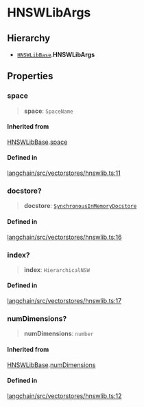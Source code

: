 HNSWLibArgs
===========

Hierarchy[](#hierarchy "Direct link to Hierarchy")
---------------------------------------------------

*   [`HNSWLibBase`](/docs/api/vectorstores_hnswlib/interfaces/HNSWLibBase).**HNSWLibArgs**

Properties[](#properties "Direct link to Properties")
------------------------------------------------------

### space[](#space "Direct link to space")

> **space**: `SpaceName`

#### Inherited from[](#inherited-from "Direct link to Inherited from")

[HNSWLibBase](/docs/api/vectorstores_hnswlib/interfaces/HNSWLibBase).[space](/docs/api/vectorstores_hnswlib/interfaces/HNSWLibBase#space)

#### Defined in[](#defined-in "Direct link to Defined in")

[langchain/src/vectorstores/hnswlib.ts:11](https://github.com/hwchase17/langchainjs/blob/1c1274d/langchain/src/vectorstores/hnswlib.ts#L11)

### docstore?[](#docstore "Direct link to docstore?")

> **docstore**: [`SynchronousInMemoryDocstore`](/docs/api/stores_doc_in_memory/classes/SynchronousInMemoryDocstore)

#### Defined in[](#defined-in-1 "Direct link to Defined in")

[langchain/src/vectorstores/hnswlib.ts:16](https://github.com/hwchase17/langchainjs/blob/1c1274d/langchain/src/vectorstores/hnswlib.ts#L16)

### index?[](#index "Direct link to index?")

> **index**: `HierarchicalNSW`

#### Defined in[](#defined-in-2 "Direct link to Defined in")

[langchain/src/vectorstores/hnswlib.ts:17](https://github.com/hwchase17/langchainjs/blob/1c1274d/langchain/src/vectorstores/hnswlib.ts#L17)

### numDimensions?[](#numdimensions "Direct link to numDimensions?")

> **numDimensions**: `number`

#### Inherited from[](#inherited-from-1 "Direct link to Inherited from")

[HNSWLibBase](/docs/api/vectorstores_hnswlib/interfaces/HNSWLibBase).[numDimensions](/docs/api/vectorstores_hnswlib/interfaces/HNSWLibBase#numdimensions)

#### Defined in[](#defined-in-3 "Direct link to Defined in")

[langchain/src/vectorstores/hnswlib.ts:12](https://github.com/hwchase17/langchainjs/blob/1c1274d/langchain/src/vectorstores/hnswlib.ts#L12)